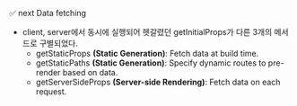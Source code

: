 ✅ next Data fetching
* client, server에서 동시에 실행되어 헷갈렸던 getInitialProps가 다른 3개의 메서드로 구별되었다.
  * getStaticProps <b>(Static Generation)</b>: Fetch data at build time.
  * getStaticPaths <b>(Static Generation)</b>: Specify dynamic routes to pre-render based on data.
  * getServerSideProps <b>(Server-side Rendering)</b>: Fetch data on each request.